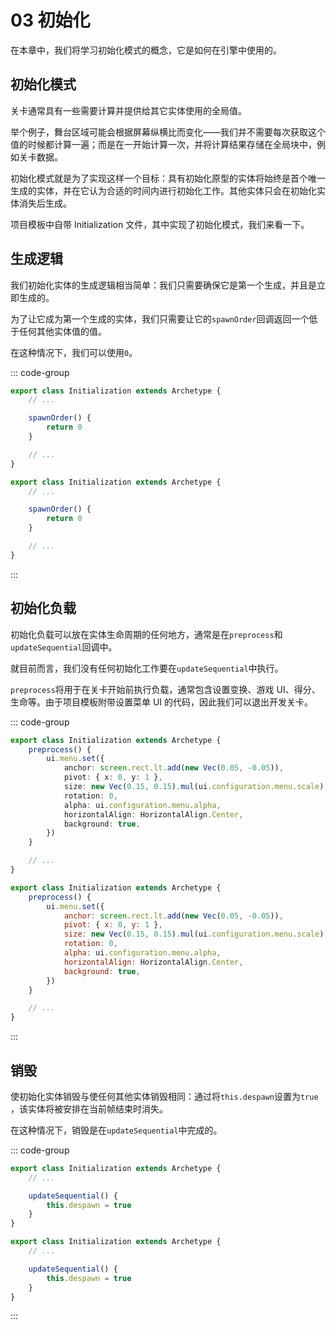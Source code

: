 # 03 初始化

在本章中，我们将学习初始化模式的概念，它是如何在引擎中使用的。

## 初始化模式

关卡通常具有一些需要计算并提供给其它实体使用的全局值。

举个例子，舞台区域可能会根据屏幕纵横比而变化——我们并不需要每次获取这个值的时候都计算一遍；而是在一开始计算一次，并将计算结果存储在全局块中，例如关卡数据。

初始化模式就是为了实现这样一个目标：具有初始化原型的实体将始终是首个唯一生成的实体，并在它认为合适的时间内进行初始化工作。其他实体只会在初始化实体消失后生成。

项目模板中自带 Initialization 文件，其中实现了初始化模式，我们来看一下。

## 生成逻辑

我们初始化实体的生成逻辑相当简单：我们只需要确保它是第一个生成，并且是立即生成的。

为了让它成为第一个生成的实体，我们只需要让它的`spawnOrder`回调返回一个低于任何其他实体值的值。

在这种情况下，我们可以使用`0`。

::: code-group

```TypeScript
export class Initialization extends Archetype {
    // ...

    spawnOrder() {
        return 0
    }

    // ...
}
```

```JavaScript
export class Initialization extends Archetype {
    // ...

    spawnOrder() {
        return 0
    }

    // ...
}
```

:::

## 初始化负载

初始化负载可以放在实体生命周期的任何地方，通常是在`preprocess`和`updateSequential`回调中。

就目前而言，我们没有任何初始化工作要在`updateSequential`中执行。

`preprocess`将用于在关卡开始前执行负载，通常包含设置变换、游戏 UI、得分、生命等。由于项目模板附带设置菜单 UI 的代码，因此我们可以退出开发关卡。

::: code-group

```TypeScript
export class Initialization extends Archetype {
    preprocess() {
        ui.menu.set({
            anchor: screen.rect.lt.add(new Vec(0.05, -0.05)),
            pivot: { x: 0, y: 1 },
            size: new Vec(0.15, 0.15).mul(ui.configuration.menu.scale),
            rotation: 0,
            alpha: ui.configuration.menu.alpha,
            horizontalAlign: HorizontalAlign.Center,
            background: true,
        })
    }

    // ...
}
```

```JavaScript
export class Initialization extends Archetype {
    preprocess() {
        ui.menu.set({
            anchor: screen.rect.lt.add(new Vec(0.05, -0.05)),
            pivot: { x: 0, y: 1 },
            size: new Vec(0.15, 0.15).mul(ui.configuration.menu.scale),
            rotation: 0,
            alpha: ui.configuration.menu.alpha,
            horizontalAlign: HorizontalAlign.Center,
            background: true,
        })
    }

    // ...
}
```

:::

## 销毁

使初始化实体销毁与使任何其他实体销毁相同：通过将`this.despawn`设置为`true` ，该实体将被安排在当前帧结束时消失。

在这种情况下，销毁是在`updateSequential`中完成的。

::: code-group

```TypeScript
export class Initialization extends Archetype {
    // ...

    updateSequential() {
        this.despawn = true
    }
}
```

```JavaScript
export class Initialization extends Archetype {
    // ...

    updateSequential() {
        this.despawn = true
    }
}
```

:::
